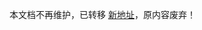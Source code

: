 <!--
 * @Descripttion:
 * @version:
 * @Author: Carl
 * @Date: 2020-03-27 10:14:34
 * @LastEditors: Carl
 * @LastEditTime: 2021-12-10 17:46:07
-->

本文档不再维护，已转移 [新地址](https://coolkit-technologies.github.io/eWeLink-API/)，原内容废弃！
